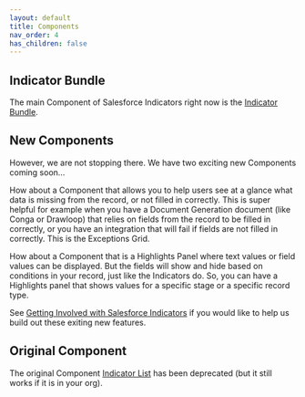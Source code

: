 ```yaml
---
layout: default
title: Components
nav_order: 4
has_children: false
---
```


## Indicator Bundle
The main Component of Salesforce Indicators right now is the [Indicator Bundle](docs/setup-salesforce-indicators/indicator-bundle.md).

## New Components
However, we are not stopping there. We have two exciting new Components coming soon...

How about a Component that allows you to help users see at a glance what data is missing from the record, or not filled in correctly. This is super helpful for example when you have a Document Generation document (like Conga or Drawloop) that relies on fields from the record to be filled in correctly, or you have an integration that will fail if fields are not filled in correctly. This is the Exceptions Grid.

How about a Component that is a Highlights Panel where text values or field values can be displayed. But the fields will show and hide based on conditions in your record, just like the Indicators do. So, you can have a Highlights panel that shows values for a specific stage or a specific record type.

See [Getting Involved with Salesforce Indicators](docs/getting-involved/) if you would like to help us build out these exiting new features.

## Original Component
The original Component [Indicator List](indicator-list) has been deprecated (but it still works if it is in your org).


